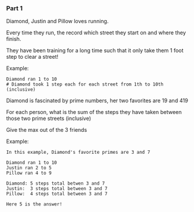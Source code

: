 ### Part 1

Diamond, Justin and Pillow loves running. 

Every time they run, the record which street they start on and where they finish.

They have been training for a long time such that it only take them 1 foot step to clear a street!

Example:
```
Diamond ran 1 to 10
# Diamond took 1 step each for each street from 1th to 10th (inclusive)
```

Diamond is fascinated by prime numbers, her two favorites are 19 and 419

For each person, what is the sum of the steps they have taken between those two prime streets (inclusive)

Give the max out of the 3 friends

Example:
```
In this example, Diamond's favorite primes are 3 and 7

Diamond ran 1 to 10
Justin ran 2 to 5
Pillow ran 4 to 9

Diamond: 5 steps total betwen 3 and 7
Justin:  3 steps total between 3 and 7
Pillow:  4 steps total between 3 and 7

Here 5 is the answer!
```
